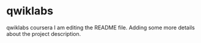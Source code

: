 # qwiklabs
qwiklabs coursera
I am editing the README file. Adding some more details about the project description.
